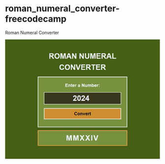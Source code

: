 # roman_numeral_converter-freecodecamp
Roman Numeral Converter

![Roman Numeral Converter](./roman-numeral-converter.jpg)
